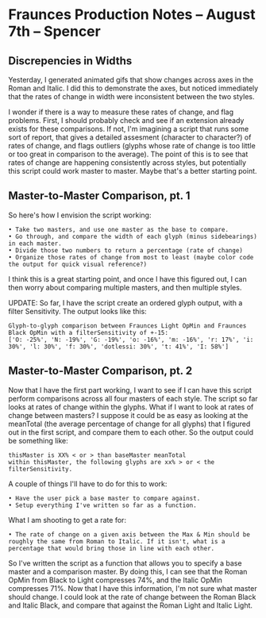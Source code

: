 # Fraunces Production Notes – August 7th – Spencer

## Discrepencies in Widths

Yesterday, I generated animated gifs that show changes across axes in the Roman and Italic. I did this to demonstrate the axes, but noticed immediately that the rates of change in width were inconsistent between the two styles. 

I wonder if there is a way to measure these rates of change, and flag problems. First, I should probably check and see if an extension already exists for these comparisons. If not, I'm imagining a script that runs some sort of report, that gives a detailed assesment (character to character?) of rates of change, and flags outliers (glyphs whose rate of change is too little or too great in comparison to the average). The point of this is to see that rates of change are happening consistently across styles, but potentially this script could work master to master. Maybe that's a better starting point.

## Master-to-Master Comparison, pt. 1

So here's how I envision the script working:

	• Take two masters, and use one master as the base to compare.
	• Go through, and compare the width of each glyph (minus sidebearings) in each master.
	• Divide those two numbers to return a percentage (rate of change)
	• Organize those rates of change from most to least (maybe color code the output for quick visual reference?)

I think this is a great starting point, and once I have this figured out, I can then worry about comparing multiple masters, and then multiple styles.

UPDATE: So far, I have the script create an ordered glyph output, with a filter Sensitivity. The output looks like this:

```
Glyph-to-glyph comparison between Fraunces Light OpMin and Fraunces Black OpMin with a filterSensitivity of +-15:
['O: -25%', 'N: -19%', 'G: -19%', 'o: -16%', 'm: -16%', 'r: 17%', 'i: 30%', 'l: 30%', 'f: 30%', 'dotlessi: 30%', 't: 41%', 'I: 58%']
```

## Master-to-Master Comparison, pt. 2

Now that I have the first part working, I want to see if I can have this script perform comparisons across all four masters of each style. The script so far looks at rates of change within the glyphs. What if I want to look at rates of change between masters? I suppose it could be as easy as looking at the meanTotal (the average percentage of change for all glyphs) that I figured out in the first script, and compare them to each other. So the output could be something like: 

```
thisMaster is XX% < or > than baseMaster meanTotal
within thisMaster, the following glyphs are xx% > or < the filterSensitivity.
```

A couple of things I'll have to do for this to work:

	• Have the user pick a base master to compare against.
	• Setup everything I've written so far as a function.

What I am shooting to get a rate for:

	• The rate of change on a given axis between the Max & Min should be roughly the same from Roman to Italic. If it isn't, what is a percentage that would bring those in line with each other.

So I've written the script as a function that allows you to specify a base master and a comparison master. By doing this, I can see that the Roman OpMin from Black to Light compresses 74%, and the Italic OpMin compresses 71%. Now that I have this information, I'm not sure what master should change. I could look at the rate of change between the Roman Black and Italic Black, and compare that against the Roman Light and Italic Light.